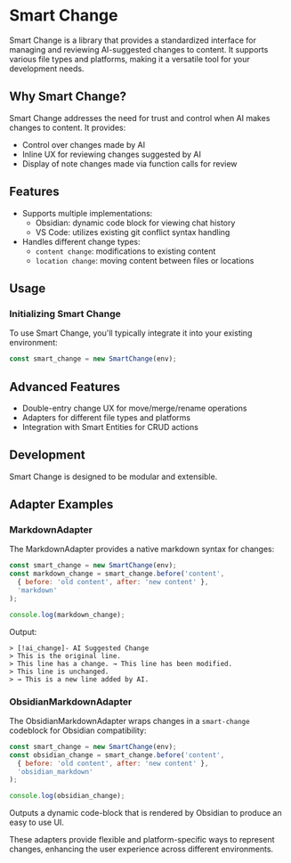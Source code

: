 # Smart Change

Smart Change is a library that provides a standardized interface for managing and reviewing AI-suggested changes to content. It supports various file types and platforms, making it a versatile tool for your development needs.

## Why Smart Change?

Smart Change addresses the need for trust and control when AI makes changes to content. It provides:

- Control over changes made by AI
- Inline UX for reviewing changes suggested by AI
- Display of note changes made via function calls for review

## Features

- Supports multiple implementations:
  - Obsidian: dynamic code block for viewing chat history
  - VS Code: utilizes existing git conflict syntax handling
- Handles different change types:
  - `content change`: modifications to existing content
  - `location change`: moving content between files or locations

## Usage

### Initializing Smart Change

To use Smart Change, you'll typically integrate it into your existing environment:

```javascript
const smart_change = new SmartChange(env);
```

## Advanced Features

- Double-entry change UX for move/merge/rename operations
- Adapters for different file types and platforms
- Integration with Smart Entities for CRUD actions

## Development

Smart Change is designed to be modular and extensible.

## Adapter Examples

### MarkdownAdapter

The MarkdownAdapter provides a native markdown syntax for changes:

```javascript
const smart_change = new SmartChange(env);
const markdown_change = smart_change.before('content', 
  { before: 'old content', after: 'new content' }, 
  'markdown'
);

console.log(markdown_change);
```

Output:
```
> [!ai_change]- AI Suggested Change
> This is the original line.
> This line has a change. → This line has been modified.
> This line is unchanged.
> → This is a new line added by AI.
```

### ObsidianMarkdownAdapter

The ObsidianMarkdownAdapter wraps changes in a `smart-change` codeblock for Obsidian compatibility:

```javascript
const smart_change = new SmartChange(env);
const obsidian_change = smart_change.before('content', 
  { before: 'old content', after: 'new content' }, 
  'obsidian_markdown'
);

console.log(obsidian_change);
```

Outputs a dynamic code-block that is rendered by Obsidian to produce an easy to use UI.

These adapters provide flexible and platform-specific ways to represent changes, enhancing the user experience across different environments.